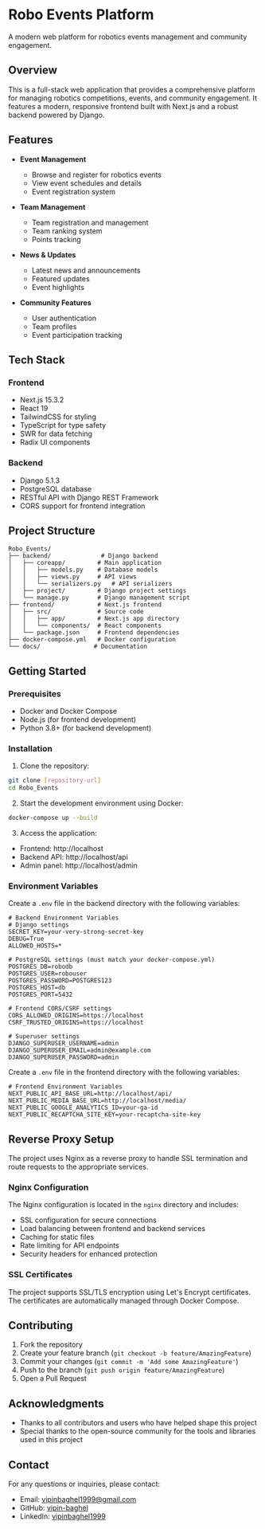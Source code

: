# Robo Events Platform

A modern web platform for robotics events management and community engagement.

## Overview

This is a full-stack web application that provides a comprehensive platform for managing robotics competitions, events, and community engagement. It features a modern, responsive frontend built with Next.js and a robust backend powered by Django.

## Features

- **Event Management**
  - Browse and register for robotics events
  - View event schedules and details
  - Event registration system

- **Team Management**
  - Team registration and management
  - Team ranking system
  - Points tracking

- **News & Updates**
  - Latest news and announcements
  - Featured updates
  - Event highlights

- **Community Features**
  - User authentication
  - Team profiles
  - Event participation tracking

## Tech Stack

### Frontend
- Next.js 15.3.2
- React 19
- TailwindCSS for styling
- TypeScript for type safety
- SWR for data fetching
- Radix UI components

### Backend
- Django 5.1.3
- PostgreSQL database
- RESTful API with Django REST Framework
- CORS support for frontend integration

## Project Structure

```
Robo_Events/
├── backend/              # Django backend
│   ├── coreapp/         # Main application
│   │   ├── models.py    # Database models
│   │   ├── views.py     # API views
│   │   └── serializers.py   # API serializers
│   ├── project/         # Django project settings
│   └── manage.py        # Django management script
├── frontend/            # Next.js frontend
│   ├── src/             # Source code
│   │   ├── app/         # Next.js app directory
│   │   └── components/  # React components
│   └── package.json     # Frontend dependencies
├── docker-compose.yml   # Docker configuration
└── docs/               # Documentation
```

## Getting Started

### Prerequisites

- Docker and Docker Compose
- Node.js (for frontend development)
- Python 3.8+ (for backend development)

### Installation

1. Clone the repository:
```bash
git clone [repository-url]
cd Robo_Events
```

2. Start the development environment using Docker:
```bash
docker-compose up --build
```

3. Access the application:
- Frontend: http://localhost
- Backend API: http://localhost/api
- Admin panel: http://localhost/admin

### Environment Variables

Create a `.env` file in the backend directory with the following variables:

```env
# Backend Environment Variables
# Django settings
SECRET_KEY=your-very-strong-secret-key
DEBUG=True
ALLOWED_HOSTS=*

# PostgreSQL settings (must match your docker-compose.yml)
POSTGRES_DB=robodb
POSTGRES_USER=robouser
POSTGRES_PASSWORD=POSTGRES123
POSTGRES_HOST=db
POSTGRES_PORT=5432

# Frontend CORS/CSRF settings
CORS_ALLOWED_ORIGINS=https://localhost
CSRF_TRUSTED_ORIGINS=https://localhost

# Superuser settings
DJANGO_SUPERUSER_USERNAME=admin
DJANGO_SUPERUSER_EMAIL=admin@example.com
DJANGO_SUPERUSER_PASSWORD=admin
```
Create a `.env` file in the frontend directory with the following variables:

```env
# Frontend Environment Variables
NEXT_PUBLIC_API_BASE_URL=http://localhost/api/
NEXT_PUBLIC_MEDIA_BASE_URL=http://localhost/media/
NEXT_PUBLIC_GOOGLE_ANALYTICS_ID=your-ga-id
NEXT_PUBLIC_RECAPTCHA_SITE_KEY=your-recaptcha-site-key
```


## Reverse Proxy Setup

The project uses Nginx as a reverse proxy to handle SSL termination and route requests to the appropriate services.

### Nginx Configuration

The Nginx configuration is located in the `nginx` directory and includes:

- SSL configuration for secure connections
- Load balancing between frontend and backend services
- Caching for static files
- Rate limiting for API endpoints
- Security headers for enhanced protection

### SSL Certificates

The project supports SSL/TLS encryption using Let's Encrypt certificates. The certificates are automatically managed through Docker Compose.

## Contributing

1. Fork the repository
2. Create your feature branch (`git checkout -b feature/AmazingFeature`)
3. Commit your changes (`git commit -m 'Add some AmazingFeature'`)
4. Push to the branch (`git push origin feature/AmazingFeature`)
5. Open a Pull Request


## Acknowledgments

- Thanks to all contributors and users who have helped shape this project
- Special thanks to the open-source community for the tools and libraries used in this project

## Contact

For any questions or inquiries, please contact:
- Email: [vipinbaghel1999@gmail.com](mailto:vipinbaghel1999@gmail.com)
- GitHub: [vipin-baghel](https://github.com/vipin-baghel)
- LinkedIn: [vipinbaghel1999](https://www.linkedin.com/in/vipinbaghel1999/)



